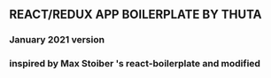 ## REACT/REDUX APP BOILERPLATE BY THUTA

### January 2021 version

### inspired by Max Stoiber 's react-boilerplate and modified

